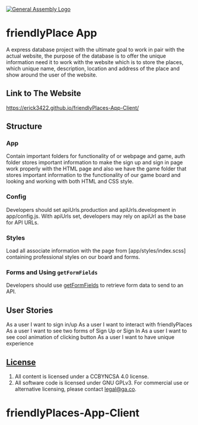 [![General Assembly Logo](https://camo.githubusercontent.com/1a91b05b8f4d44b5bbfb83abac2b0996d8e26c92/687474703a2f2f692e696d6775722e636f6d2f6b6538555354712e706e67)](https://generalassemb.ly/education/web-development-immersive)

# friendlyPlace App

A express database project with the ultimate goal to work in pair with the actual website, the purpose of the database is to offer the unique information need it to work with the website which is to store the places, which unique name, description, location and address of the place and show around the user of the website.


## Link to The Website 
https://erick3422.github.io/friendlyPlaces-App-Client/


## Structure 

### App

Contain important folders for functionality of or webpage and game, auth folder stores important information to make the sign up and sign in page work properly with the HTML page and also we have the game folder that stores important information to the functionality of our game board and looking and working with both HTML and CSS style.

### Config

Developers should set apiUrls.production and apiUrls.development in app/config.js. With apiUrls set, developers may rely on apiUrl as the base for API URLs.

### Styles

Load all associate information with the page from [app/styles/index.scss] containing professional styles on our board and forms.

### Forms and Using `getFormFields`

Developers should use [getFormFields](get-form-fields.md) to retrieve form data
to send to an API.

## User Stories 

As a user I want to sign in/up
As a user I want to interact with friendlyPlaces
As a user I want to see two forms of Sign Up or Sign In
As a user I want to see cool animation of clicking button
As a user I want to have unique experience


## [License](LICENSE)

1. All content is licensed under a CC­BY­NC­SA 4.0 license.
1. All software code is licensed under GNU GPLv3. For commercial use or
    alternative licensing, please contact legal@ga.co.
# friendlyPlaces-App-Client

